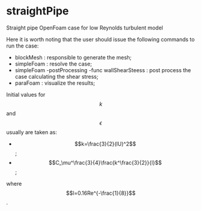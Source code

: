 # straightPipe
Straight pipe OpenFoam case for low Reynolds turbulent model

Here it is worth noting that the user should issue the following commands to run the case:
- blockMesh : responsible to generate the mesh;
- simpleFoam : resolve the case;
- simpleFoam -postProcessing -func wallShearSteess : post process the case calculating the shear stress;
- paraFoam : visualize the results;

Initial values for $$k$$ and $$\epsilon$$ usually are taken as:
- $$k=\frac{3}{2}(lU)^2$$;
- $$C_\mu^\frac{3}{4}\frac{k^\frac{3}{2}}{l}$$;

where $$l=0.16Re^{-\frac{1}{8}}$$.


